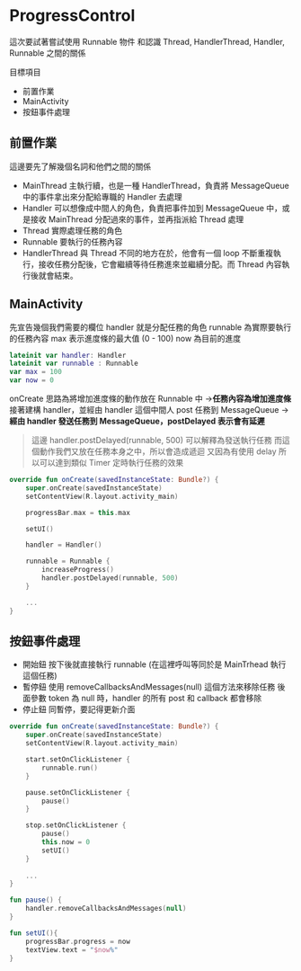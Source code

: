 ProgressControl
===
這次要試著嘗試使用 Runnable 物件
和認識 Thread, HandlerThread, Handler, Runnable 之間的關係

目標項目
- 前置作業
- MainActivity
- 按鈕事件處理

## 前置作業
這邊要先了解幾個名詞和他們之間的關係
- MainThread 
主執行續，也是一種 HandlerThread，負責將 MessageQueue
中的事件拿出來分配給專職的 Handler 去處理
- Handler 
可以想像成中間人的角色，負責把事件加到 MessageQueue 中，或是接收 MainThread 分配過來的事件，並再指派給 Thread 處理
- Thread
實際處理任務的角色
- Runnable
要執行的任務內容
- HandlerThread
與 Thread 不同的地方在於，他會有一個 loop 不斷重複執行，接收任務分配後，它會繼續等待任務進來並繼續分配。而 Thread 內容執行後就會結束。
## MainActivity
先宣告幾個我們需要的欄位
handler 就是分配任務的角色
runnable 為實際要執行的任務內容
max 表示進度條的最大值 (0 - 100)
now 為目前的進度
```kotlin
lateinit var handler: Handler
lateinit var runnable : Runnable
var max = 100
var now = 0
```
onCreate
思路為將增加進度條的動作放在 Runnable 中
->**任務內容為增加進度條**
接著建構 handler，並經由 handler 這個中間人 post 任務到 MessageQueue 
->**經由 handler 發送任務到 MessageQueue，postDelayed 表示會有延遲**
>這邊 handler.postDelayed(runnable, 500) 可以解釋為發送執行任務
>而這個動作我們又放在任務本身之中，所以會造成遞迴
>又因為有使用 delay 所以可以達到類似 Timer 定時執行任務的效果
```kotlin
override fun onCreate(savedInstanceState: Bundle?) {
    super.onCreate(savedInstanceState)
    setContentView(R.layout.activity_main)

    progressBar.max = this.max

    setUI()

    handler = Handler()

    runnable = Runnable {
        increaseProgress()
        handler.postDelayed(runnable, 500)
    }

    ...
}
```
## 按鈕事件處理
- 開始鈕
按下後就直接執行 runnable (在這裡呼叫等同於是 MainTrhead 執行這個任務)
- 暫停鈕
使用 removeCallbacksAndMessages(null) 這個方法來移除任務
後面參數 token 為 null 時，handler 的所有 post 和 callback 都會移除
- 停止鈕
同暫停，要記得更新介面
```kotlin
override fun onCreate(savedInstanceState: Bundle?) {
    super.onCreate(savedInstanceState)
    setContentView(R.layout.activity_main)

    start.setOnClickListener {
        runnable.run()
    }

    pause.setOnClickListener {
        pause()
    }

    stop.setOnClickListener {
        pause()
        this.now = 0
        setUI()
    }
    
    ...
}

fun pause() {
    handler.removeCallbacksAndMessages(null)
}

fun setUI(){
    progressBar.progress = now
    textView.text = "$now%"
}
```
